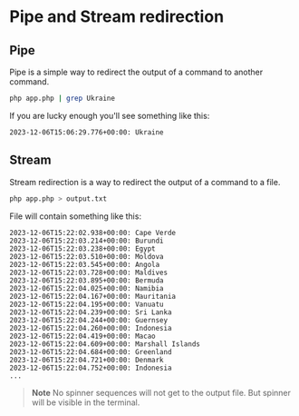 # Pipe and Stream redirection

## Pipe

Pipe is a simple way to redirect the output of a command to another command.

```bash
php app.php | grep Ukraine
```

If you are lucky enough you'll see something like this:

```text
2023-12-06T15:06:29.776+00:00: Ukraine
```

## Stream

Stream redirection is a way to redirect the output of a command to a file.

```bash
php app.php > output.txt
```
File will contain something like this:

```text
2023-12-06T15:22:02.938+00:00: Cape Verde
2023-12-06T15:22:03.214+00:00: Burundi
2023-12-06T15:22:03.238+00:00: Egypt
2023-12-06T15:22:03.510+00:00: Moldova
2023-12-06T15:22:03.545+00:00: Angola
2023-12-06T15:22:03.728+00:00: Maldives
2023-12-06T15:22:03.895+00:00: Bermuda
2023-12-06T15:22:04.025+00:00: Namibia
2023-12-06T15:22:04.167+00:00: Mauritania
2023-12-06T15:22:04.195+00:00: Vanuatu
2023-12-06T15:22:04.239+00:00: Sri Lanka
2023-12-06T15:22:04.244+00:00: Guernsey
2023-12-06T15:22:04.260+00:00: Indonesia
2023-12-06T15:22:04.419+00:00: Macao
2023-12-06T15:22:04.609+00:00: Marshall Islands
2023-12-06T15:22:04.684+00:00: Greenland
2023-12-06T15:22:04.721+00:00: Denmark
2023-12-06T15:22:04.752+00:00: Indonesia
...
```
> **Note** No spinner sequences will not get to the output file. But spinner will be visible in the terminal.
